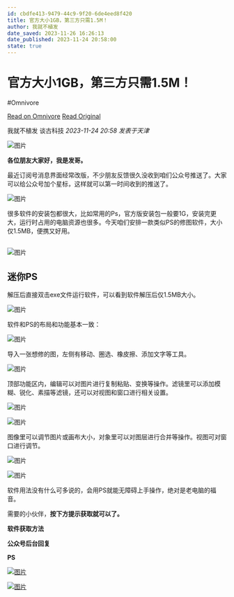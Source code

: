 ```yaml
---
id: cbdfe413-9479-44c9-9f20-6de4eed8f420
title: 官方大小1GB，第三方只需1.5M！
author: 我就不植发
date_saved: 2023-11-26 16:26:13
date_published: 2023-11-24 20:58:00
state: true
---
```


# 官方大小1GB，第三方只需1.5M！
#Omnivore

[Read on Omnivore](https://omnivore.app/me/https-mp-weixin-qq-com-s-biz-mz-i-0-o-dc-4-nj-i-3-ma-3-d-3-d-asc-18c0abc5ce8)
[Read Original](https://mp.weixin.qq.com/s?__biz=MzI0ODc4NjI3MA%3D%3D&ascene=64&clicktime=179872&enterid=179872&fasttmpl_flag=0&fasttmpl_fullversion=6957192-zh_CN-zip&fasttmpl_type=0&fontRatio=1&idx=2&mid=2247540755&passparam=searchid%3D17984943107913468707&pre_clickid=16284653522054337524-1700986921-513175&realreporttime=1700986921434&scene=26&search_click_id=16284653522054337524-1700986921-513175&sessionid=0&sn=cc2b07b8fe33d8e2e9fa36f202d785ad&subscene=343)

 我就不植发  谈古科技 _2023-11-24 20:58_ _发表于天津_ 

![图片](https://proxy-prod.omnivore-image-cache.app/0x0,ssMN9FHOR1YsDT2cJWOYXLSeOKxP1-q2SAd1dZ357HmM/https://mmbiz.qpic.cn/mmbiz_png/DN8aEEoRmA9m1JUo9STBnhYk7RtTjl7yJGhmxCEM29GvfUouId88OicMXK1zr6MFNZKBW5GU2sOFXy6o1olRuQA/640?wx_fmt=png)

**各位朋友大家好，我是发哥。**

最近订阅号消息界面经常改版，不少朋友反馈很久没收到咱们公众号推送了。大家可以给公众号加个星标，这样就可以第一时间收到的推送了。

![图片](https://proxy-prod.omnivore-image-cache.app/0x0,sHzsxYSExH0uMfwHVPFMYrTKdmh3DM3fRxejzXxSXUJM/https://mmbiz.qpic.cn/mmbiz_png/DN8aEEoRmAibVJlFqrRtoibw2gzWHwSnA6QNIb0LXCoWwVMeHqnvmYiabWjicpjJDBRUCy8egWNLGrEJJiaJ82fU8nA/640?wx_fmt=png)

很多软件的安装包都很大，比如常用的Ps，官方版安装包一般要1G，安装完更大，运行时占用的电脑资源也很多。今天咱们安排一款类似PS的修图软件，大小仅1.5MB，便携又好用。  

## 

![图片](https://proxy-prod.omnivore-image-cache.app/0x0,scBoDg1tC94uJ107i1-DPLuXpwvQE-tyBNSciN3C9gQY/https://mmbiz.qpic.cn/mmbiz_png/DN8aEEoRmA8AUY1kSdXy8l6w71vS1RNZ1tQx5lrecUORcO0jDbgZSn8kianicRZkdKvpxGf8CCTB7Osicqe6524WQ/640?wx_fmt=png)

## **迷你PS**

解压后直接双击exe文件运行软件，可以看到软件解压后仅1.5MB大小。

![图片](https://proxy-prod.omnivore-image-cache.app/0x0,scZ5-S7W26BU19xIEpDSKGq8Qog7TZvtwRlKLrFDh7EU/https://mmbiz.qpic.cn/sz_mmbiz_jpg/SWOibqYHFYoYLsRR0IwfnOmkmcib36PPjbzgicFCibw1wmENNcDhWX8BMHcR7JFy4p3sCAz9dnNgM4icWdL9icryGnKw/640?wx_fmt=jpeg)

软件和PS的布局和功能基本一致：

![图片](https://proxy-prod.omnivore-image-cache.app/0x0,s2XQX-foweYqHUMliiCspR5eNahZ9gdx-M-5rxBwE3lQ/https://mmbiz.qpic.cn/mmbiz_png/DN8aEEoRmAic3U2U3wQSMk5GThjmSwGTeHlmHHnaOGSRxicl5J0WeQb8osOetDf4qrSgKN3YK2bWoFhU1UYpS6Og/640?wx_fmt=png&from=appmsg)

导入一张想修的图，左侧有移动、圈选、橡皮擦、添加文字等工具。

![图片](https://proxy-prod.omnivore-image-cache.app/0x0,seEZQAA2sak6lxi8irSH26M8SkYGulDtuSy6I7qF88D4/https://mmbiz.qpic.cn/mmbiz_png/DN8aEEoRmAic3U2U3wQSMk5GThjmSwGTefkATTZYU6FY0iaLdz0KAHuCJoOeEZFHDsOcoUibhOcHVSlXfOCwxg4pg/640?wx_fmt=png&from=appmsg)

顶部功能区内，编辑可以对图片进行复制粘贴、变换等操作。滤镜里可以添加模糊、锐化、素描等滤镜，还可以对视图和窗口进行相关设置。

![图片](https://proxy-prod.omnivore-image-cache.app/0x0,sqaUO2JpTvbATRflmh1ta1dDYNOFebsXVO6Ns5Q4xPyc/https://mmbiz.qpic.cn/mmbiz_png/DN8aEEoRmAic3U2U3wQSMk5GThjmSwGTeeXk4Wb8fZsgBG2GcDIOjtm7gh55w1AyrlJ2uVLYCrMAu6q8tZWOhcA/640?wx_fmt=png&from=appmsg)

![图片](https://proxy-prod.omnivore-image-cache.app/0x0,sXNHqumeSmjMouGhIlfs0v_4Dsm8Iyo3V_zv4Viygyh0/https://mmbiz.qpic.cn/mmbiz_png/DN8aEEoRmAic3U2U3wQSMk5GThjmSwGTembibOU3eRBrzbUb2VSsomXoRSyOPriclY7No8ePvsrlficlFc6DgO3rww/640?wx_fmt=png&from=appmsg)

图像里可以调节图片或画布大小，对象里可以对图层进行合并等操作。视图可对窗口进行调节。

![图片](https://proxy-prod.omnivore-image-cache.app/0x0,sb9DOurym9ATRvWGABn70Me7brT5Kvfpx5IzeoOuOrY4/https://mmbiz.qpic.cn/mmbiz_png/DN8aEEoRmAic3U2U3wQSMk5GThjmSwGTeSicicCtmbcyY4j0Z8ibDU34eYpeABKGQnAOocGMbJN0uR8PoYn4uux4dA/640?wx_fmt=png&from=appmsg)

![图片](https://proxy-prod.omnivore-image-cache.app/0x0,sqVRwojdtyB0JGhxjH-Rkt5v_VYWgY6L-dTDXbnMYSZw/https://mmbiz.qpic.cn/mmbiz_png/DN8aEEoRmAic3U2U3wQSMk5GThjmSwGTemdDibiaFvDha6k6iaMtTVGJQ6g5jF0Np6WmxR7Exr7ES5zndibQkywbJow/640?wx_fmt=png&from=appmsg)

软件用法没有什么可多说的，会用PS就能无障碍上手操作，绝对是老电脑的福音。

需要的小伙伴，**按下方提示获取就可以了。**

**软件获取方法**

**公众号后台回复**

**PS**

[![图片](https://proxy-prod.omnivore-image-cache.app/0x0,sjEQ9w5PftBkXFM1LinX_2RGjgfcwSwEezjNkmaR1IYs/https://mmbiz.qpic.cn/mmbiz_png/DN8aEEoRmAibHRic4qGwU2F56qXzwBlv8kiaSTOjJWe9Cdh1ibTfZ7sdCFtG8DWAGpS2GE2k8sK6tPnzrI9cMRNJyw/640?wx_fmt=png)](http://mp.weixin.qq.com/s?%5F%5Fbiz=MzI0ODc4NjI3MA==&mid=2247530864&idx=1&sn=fff1c512c74ba9f7b44f067477ebe244&chksm=e9994541deeecc57e88bf08aa4bb1d812bd5fd4136e07bf831de22eb35cd78432e8640115246&scene=21#wechat%5Fredirect)

[![图片](https://proxy-prod.omnivore-image-cache.app/0x0,sKpPVOTqC98PAsS2viD8rdI0i6zZh5Ns54-SWVnroPbA/https://mmbiz.qpic.cn/mmbiz_png/DN8aEEoRmAibXhZ5tAWDBjnqgLyy3WoOdRkXvzic2utLPRIIP5yMfibGS5KZaCgqEeKJ7JQAX16SpM9X4uGTm9pyw/640?wx_fmt=png)](http://mp.weixin.qq.com/s?%5F%5Fbiz=MzI0ODc4NjI3MA==&mid=2247531520&idx=1&sn=e68bbd74261804052fa27a75e128dd0c&chksm=e9994031deeec927117651b46f9aba8b5da042be7e3daed2860db54297345c31507da80e9884&scene=21#wechat%5Fredirect)


